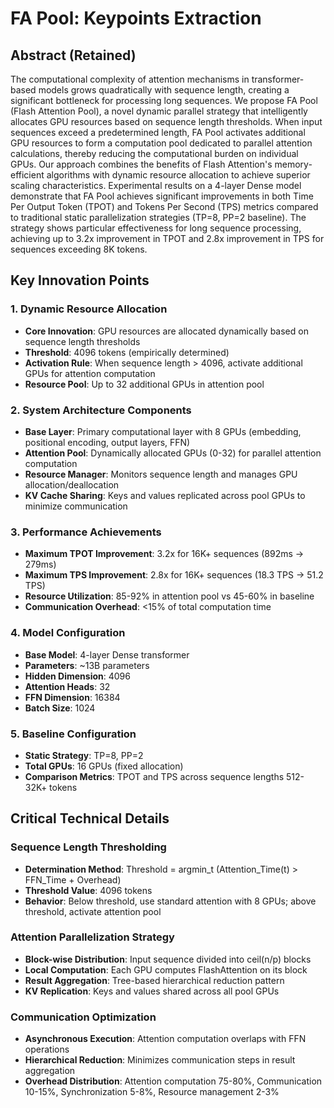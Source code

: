 # FA Pool: Keypoints Extraction

## Abstract (Retained)
The computational complexity of attention mechanisms in transformer-based models grows quadratically with sequence length, creating a significant bottleneck for processing long sequences. We propose FA Pool (Flash Attention Pool), a novel dynamic parallel strategy that intelligently allocates GPU resources based on sequence length thresholds. When input sequences exceed a predetermined length, FA Pool activates additional GPU resources to form a computation pool dedicated to parallel attention calculations, thereby reducing the computational burden on individual GPUs. Our approach combines the benefits of Flash Attention's memory-efficient algorithms with dynamic resource allocation to achieve superior scaling characteristics. Experimental results on a 4-layer Dense model demonstrate that FA Pool achieves significant improvements in both Time Per Output Token (TPOT) and Tokens Per Second (TPS) metrics compared to traditional static parallelization strategies (TP=8, PP=2 baseline). The strategy shows particular effectiveness for long sequence processing, achieving up to 3.2x improvement in TPOT and 2.8x improvement in TPS for sequences exceeding 8K tokens.

## Key Innovation Points

### 1. Dynamic Resource Allocation
- **Core Innovation**: GPU resources are allocated dynamically based on sequence length thresholds
- **Threshold**: 4096 tokens (empirically determined)
- **Activation Rule**: When sequence length > 4096, activate additional GPUs for attention computation
- **Resource Pool**: Up to 32 additional GPUs in attention pool

### 2. System Architecture Components
- **Base Layer**: Primary computational layer with 8 GPUs (embedding, positional encoding, output layers, FFN)
- **Attention Pool**: Dynamically allocated GPUs (0-32) for parallel attention computation
- **Resource Manager**: Monitors sequence length and manages GPU allocation/deallocation
- **KV Cache Sharing**: Keys and values replicated across pool GPUs to minimize communication

### 3. Performance Achievements
- **Maximum TPOT Improvement**: 3.2x for 16K+ sequences (892ms → 279ms)
- **Maximum TPS Improvement**: 2.8x for 16K+ sequences (18.3 TPS → 51.2 TPS)
- **Resource Utilization**: 85-92% in attention pool vs 45-60% in baseline
- **Communication Overhead**: <15% of total computation time

### 4. Model Configuration
- **Base Model**: 4-layer Dense transformer
- **Parameters**: ~13B parameters
- **Hidden Dimension**: 4096
- **Attention Heads**: 32
- **FFN Dimension**: 16384
- **Batch Size**: 1024

### 5. Baseline Configuration
- **Static Strategy**: TP=8, PP=2
- **Total GPUs**: 16 GPUs (fixed allocation)
- **Comparison Metrics**: TPOT and TPS across sequence lengths 512-32K+ tokens

## Critical Technical Details

### Sequence Length Thresholding
- **Determination Method**: Threshold = argmin_t (Attention_Time(t) > FFN_Time + Overhead)
- **Threshold Value**: 4096 tokens
- **Behavior**: Below threshold, use standard attention with 8 GPUs; above threshold, activate attention pool

### Attention Parallelization Strategy
- **Block-wise Distribution**: Input sequence divided into ceil(n/p) blocks
- **Local Computation**: Each GPU computes FlashAttention on its block
- **Result Aggregation**: Tree-based hierarchical reduction pattern
- **KV Replication**: Keys and values shared across all pool GPUs

### Communication Optimization
- **Asynchronous Execution**: Attention computation overlaps with FFN operations
- **Hierarchical Reduction**: Minimizes communication steps in result aggregation
- **Overhead Distribution**: Attention computation 75-80%, Communication 10-15%, Synchronization 5-8%, Resource management 2-3%
